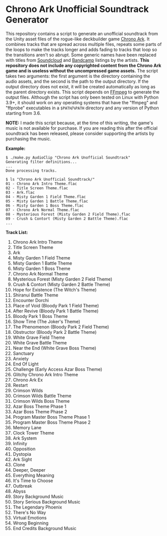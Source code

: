 Chrono Ark Unofficial Soundtrack Generator
==========================================

This repository contains a script to generate an unofficial soundtrack from the
Unity asset files of the rogue-like deckbuilder game [Chrono
Ark](https://store.steampowered.com/app/1188930/Chrono_Ark/). It combines
tracks that are spread across multiple files, repeats some parts of the loops
to make the tracks longer and adds fading to tracks that loop so the
transitions aren't so abrupt. Some generic names have been replaced with titles
from [Soundcloud](https://soundcloud.com/cosmogrph/sets/chrono-ark-work) and
[Bandcamp](https://selector.bandcamp.com/album/chrono-ark-ost) listings by the
artists. **This repository does not include any copyrighted content from the
Chrono Ark game and is useless without the uncompressed game assets.** The
script takes two arguments: the first argument is the directory containing the
audio assets, and the second is the path to the output directory. If the output
directory does not exist, it will be created automatically as long as the
parent directory exists. This script depends on [FFmpeg](https://ffmpeg.org/)
to generate the output files. Although the script has only been tested on Linux
with  Python 3.9+, it should work on any operating systems that have the
"ffmpeg" and "ffprobe" executables in a `$PATH`/`%PATH` directory and any
version of Python starting from 3.6.

**NOTE:** I made this script because, at the time of this writing, the game's
music is not available for purchase. If you are reading this after the official
soundtrack has been released, please consider supporting the artists by
purchasing the music.

**Example:**

    $ ./make.py AudioClip "Chrono Ark Unofficial Soundtrack"
    Generating filter definitions...
    ...
    Done processing tracks.

    $ ls "Chrono Ark Unofficial Soundtrack/"
    01 - Chrono Ark Intro Theme.flac
    02 - Title Screen Theme.flac
    03 - Ark.flac
    04 - Misty Garden 1 Field Theme.flac
    05 - Misty Garden 1 Battle Theme.flac
    06 - Misty Garden 1 Boss Theme.flac
    07 - Chrono Ark Normal Theme.flac
    08 - Mysterious Forest (Misty Garden 2 Field Theme).flac
    09 - Crush & Contort (Misty Garden 2 Battle Theme).flac
    ...

**Track List:**

1. Chrono Ark Intro Theme
2. Title Screen Theme
3. Ark
4. Misty Garden 1 Field Theme
5. Misty Garden 1 Battle Theme
6. Misty Garden 1 Boss Theme
7. Chrono Ark Normal Theme
8. Mysterious Forest (Misty Garden 2 Field Theme)
9. Crush & Contort (Misty Garden 2 Battle Theme)
10. Hope for Existence (The Witch's Theme)
11. Shiranui Battle Theme
12. Encounter Dorchi
13. Place of Void (Bloody Park 1 Field Theme)
14. After Revive (Bloody Park 1 Battle Theme)
15. Bloody Park 1 Boss Theme
16. Show Time (The Joker's Theme)
17. The Phenomenon (Bloody Park 2 Field Theme)
18. Obstructor (Bloody Park 2 Battle Theme)
19. White Grave Field Theme
20. White Grave Battle Theme
21. Near the End (White Grave Boss Theme)
22. Sanctuary
23. Anxiety
24. End Of Light
25. Challenge (Early Access Azar Boss Theme)
26. Glitchy Chrono Ark Intro Theme
27. Chrono Ark Ex
28. Restart
29. Crimson Wilds
30. Crimson Wilds Battle Theme
31. Crimson Wilds Boss Theme
32. Azar Boss Theme Phase 1
33. Azar Boss Theme Phase 2
34. Program Master Boss Theme Phase 1
35. Program Master Boss Theme Phase 2
36. Memory Lane
37. Clock Tower Theme
38. Ark System
39. Infinity
40. Opposition
41. Dystopia
42. Ark Sight
43. Clone
44. Deeper, Deeper
45. Everything Meaning
46. It's Time to Choose
47. Outbreak
48. Abyss
49. Story Background Music
50. Story Serious Background Music
51. The Legendary Phoenix
52. There's No Way
53. Virtual Emotions
54. Wrong Beginning
55. End Credits Background Music
